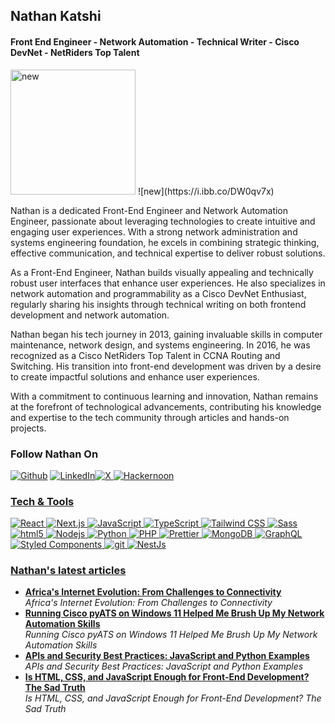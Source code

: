 ## Nathan Katshi

#### Front End Engineer - Network Automation - Technical Writer - Cisco DevNet - NetRiders Top Talent 

<img src="(https://ibb.co/DW0qv7x)" width="200" alt="new" /> 
![new](https://i.ibb.co/DW0qv7x)


Nathan is a dedicated Front-End Engineer and Network Automation Engineer, passionate about leveraging technologies to create intuitive and engaging user experiences. With a strong network administration and systems engineering foundation, he excels in combining strategic thinking, effective communication, and technical expertise to deliver robust solutions.

As a Front-End Engineer, Nathan builds visually appealing and technically robust user interfaces that enhance user experiences. He also specializes in network automation and programmability as a Cisco DevNet Enthusiast, regularly sharing his insights through technical writing on both frontend development and network automation.

Nathan began his tech journey in 2013, gaining invaluable skills in computer maintenance, network design, and systems engineering. In 2016, he was recognized as a Cisco NetRiders Top Talent in CCNA Routing and Switching. His transition into front-end development was driven by a desire to create impactful solutions and enhance user experiences.

With a commitment to continuous learning and innovation, Nathan remains at the forefront of technological advancements, contributing his knowledge and expertise to the tech community through articles and hands-on projects.

<h3>Follow Nathan On</h3>
<p><a href="https://github.com/iam-inath" target="_blank"><img alt="Github" src="https://img.shields.io/badge/GitHub-%2312100E.svg?&style=for-the-badge&logo=Github&logoColor=white" /></a> </a> <a href="https://www.linkedin.com/in/iam-inath/" target="_blank"><img alt="LinkedIn" src="https://img.shields.io/badge/linkedin-%230077B5.svg?&style=for-the-badge&logo=linkedin&logoColor=white" /></a><a href="https://x.com/katshidev" target="_blank"><img alt="X" src="https://img.shields.io/badge/X-%2312100E.svg?&style=for-the-badge&logo=x&logoColor=white" />
 <a href="https://hackernoon/@katshidev" target="_blank"><img alt="Hackernoon" src="https://img.shields.io/badge/hackernoon-00BB00.svg?&style=for-the-badge&logo=hackernoon&logoColor=white" />

</p>
<h3>Tech & Tools</h3>
<p>
  <img alt="React" src="https://img.shields.io/badge/-React-45b8d8?style=flat-square&logo=react&logoColor=white" />
  <img alt="Next.js" src="https://img.shields.io/badge/-Next.js-000000?style=flat-square&logo=nextdotjs&logoColor=white" />
  <img alt="JavaScript" src="https://img.shields.io/badge/-JavaScript-F7DF1E?style=flat-square&logo=javascript&logoColor=black" />
  <img alt="TypeScript" src="https://img.shields.io/badge/-TypeScript-007ACC?style=flat-square&logo=typescript&logoColor=white" />
  <img alt="Tailwind CSS" src="https://img.shields.io/badge/-Tailwind%20CSS-00BB00.svg?&style=flat-square&logo=tailwindcss&logoColor=white" />
  <img alt="Sass" src="https://img.shields.io/badge/-Sass-CC6699?style=flat-square&logo=sass&logoColor=white" />
  <img alt="html5" src="https://img.shields.io/badge/-HTML5-E34F26?style=flat-square&logo=html5&logoColor=white" />
  <img alt="Nodejs" src="https://img.shields.io/badge/-Nodejs-43853d?style=flat-square&logo=Node.js&logoColor=white" />
  <img alt="Python" src="https://img.shields.io/badge/-Python-3776AB?style=flat-square&logo=python&logoColor=white" />
  <img alt="PHP" src="https://img.shields.io/badge/-PHP-777BB4?style=flat-square&logo=php&logoColor=white" />
  <img alt="Prettier" src="https://img.shields.io/badge/-Prettier-F7B93E?style=flat-square&logo=prettier&logoColor=white" />
  <img alt="MongoDB" src="https://img.shields.io/badge/-MongoDB-13aa52?style=flat-square&logo=mongodb&logoColor=white" />
  <img alt="GraphQL" src="https://img.shields.io/badge/-GraphQL-E10098?style=flat-square&logo=graphql&logoColor=white" />
  <img alt="Styled Components" src="https://img.shields.io/badge/-Styled_Components-db7092?style=flat-square&logo=styled-components&logoColor=white" />
  <img alt="git" src="https://img.shields.io/badge/-Git-F05032?style=flat-square&logo=git&logoColor=white" />
  <img alt="NestJs" src="https://img.shields.io/badge/-NestJs-ea2845?style=flat-square&logo=nestjs&logoColor=white" />
</p>

<h3>Nathan's latest articles</h3>
<ul>
  <li>
  <a href="https://hackernoon.com/africas-internet-evolution-from-challenges-to-connectivity">
  <b>Africa's Internet Evolution: From Challenges to Connectivity</b></a><br/>
  <i>Africa's Internet Evolution: From Challenges to Connectivity</i>
  </li>
  
  <li>
  <a href="https://hackernoon.com/running-cisco-pyats-on-windows-11-really-helped-me-brush-up-my-python-fundamentals">
    <b>Running Cisco pyATS on Windows 11 Helped Me Brush Up My Network Automation Skills</b></a><br/>
    <i>Running Cisco pyATS on Windows 11 Helped Me Brush Up My Network Automation Skills</i>
    </li>
  
   <li>
   <a href="https://dev.to/katshidev/apis-and-security-best-practices-javascript-and-python-examples-40ki">
   <b>APIs and Security Best Practices: JavaScript and Python Examples</b></a><br/>
   <i>APIs and Security Best Practices: JavaScript and Python Examples</i>
   </li>
     
  <li>
  <a href="https://hackernoon.com/is-html-css-and-javascript-enough-for-front-end-development-the-sad-truth">
   <b>Is HTML, CSS, and JavaScript Enough for Front-End Development? The Sad Truth</b></a><br/>
  <i>Is HTML, CSS, and JavaScript Enough for Front-End Development? The Sad Truth</i>
  </li>
 
</ul>

